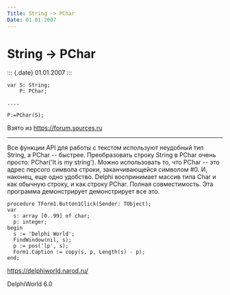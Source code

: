 ```yaml
---
Title: String -> PChar
Date: 01.01.2007
---
```



String -> PChar
===============

::: {.date}
01.01.2007
:::

    var S: String;
        P: PChar;
     
    ....
     
    P:=PChar(S);

Взято из <https://forum.sources.ru>

------------------------------------------------------------------------

Все функции API для работы с текстом используют неудобный тип String, а
PChar -- быстрее. Преобразовать строку String в PChar очень просто:
PChar(\'It is my string\'). Можно использовать то, что PChar -- это
адрес персого символа строки, заканчивающейся символом #0. И, наконец,
еще одно удобство. Delphi воспринимает массив типа Char и как обычную
строку, и как строку PChar. Полная совместимость. Эта программа
демонстрирует демонстрирует все это.

    procedure TForm1.Button1Click(Sender: TObject);
    var
      s: array [0..99] of char;
      p: integer;
    begin
      s := 'Delphi World';
      FindWindow(nil, s);
      p := pos('lp', s);
      Form1.Caption := copy(s, p, Length(s) - p);
    end;
     
     

<https://delphiworld.narod.ru/>

DelphiWorld 6.0
